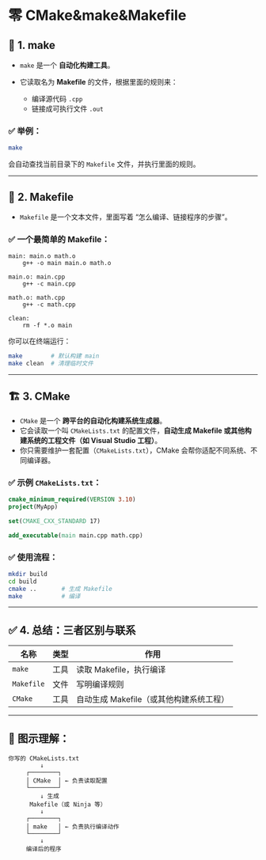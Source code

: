 # 零 CMake&make&Makefile


## 🔧 1. make

* `make` 是一个 **自动化构建工具**。
* 它读取名为 **Makefile** 的文件，根据里面的规则来：

  * 编译源代码 `.cpp`
  * 链接成可执行文件 `.out`

### ✅ 举例：

```bash
make
```

会自动查找当前目录下的 `Makefile` 文件，并执行里面的规则。

---

## 📄 2. Makefile

* `Makefile` 是一个文本文件，里面写着 “怎么编译、链接程序的步骤”。

### ✅ 一个最简单的 Makefile：

```make
main: main.o math.o
	g++ -o main main.o math.o

main.o: main.cpp
	g++ -c main.cpp

math.o: math.cpp
	g++ -c math.cpp

clean:
	rm -f *.o main
```

你可以在终端运行：

```bash
make        # 默认构建 main
make clean  # 清理临时文件
```

---

## 🏗️ 3. CMake

* `CMake` 是一个 **跨平台的自动化构建系统生成器**。
* 它会读取一个叫 `CMakeLists.txt` 的配置文件，**自动生成 Makefile 或其他构建系统的工程文件（如 Visual Studio 工程）**。
* 你只需要维护一套配置（`CMakeLists.txt`），CMake 会帮你适配不同系统、不同编译器。

### ✅ 示例 `CMakeLists.txt`：

```cmake
cmake_minimum_required(VERSION 3.10)
project(MyApp)

set(CMAKE_CXX_STANDARD 17)

add_executable(main main.cpp math.cpp)
```

### ✅ 使用流程：

```bash
mkdir build
cd build
cmake ..       # 生成 Makefile
make           # 编译
```

---

## ✅ 4. 总结：三者区别与联系

| 名称         | 类型 | 作用                       |
| ---------- | -- | ------------------------ |
| `make`     | 工具 | 读取 Makefile，执行编译         |
| `Makefile` | 文件 | 写明编译规则                   |
| `CMake`    | 工具 | 自动生成 Makefile（或其他构建系统工程） |

---

## 🚀 图示理解：

```
你写的 CMakeLists.txt
         ↓
     ┌────────┐
     │ CMake  │ ← 负责读取配置
     └────────┘
         ↓ 生成
      Makefile（或 Ninja 等）
         ↓
     ┌────────┐
     │ make   │ ← 负责执行编译动作
     └────────┘
         ↓
     编译后的程序
```

